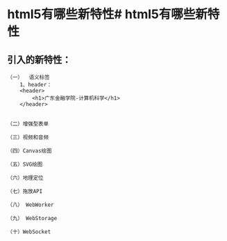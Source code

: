 # html5有哪些新特性# html5有哪些新特性
## 引入的新特性：
	（一）  语义标签
		1、header：
		<header>
			<h1>广东金融学院-计算机科学</h1>
		</header>
		

	（二）增强型表单

	（三）视频和音频

	（四）Canvas绘图

	（五）SVG绘图

	（六）地理定位

	（七）拖放API

	（八） WebWorker

	（九） WebStorage

	（十）WebSocket